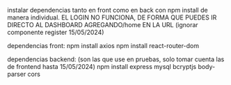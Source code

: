 instalar dependencias tanto en front como en back con npm install de manera individual.
EL LOGIN NO FUNCIONA, DE FORMA QUE PUEDES IR DIRECTO AL DASHBOARD AGREGANDO/home EN LA URL
(ignorar componente register 15/05/2024)

dependencias front:
npm install axios
npm install react-router-dom

dependencias backend:
(son las que use en pruebas, solo tomar cuenta las de frontend hasta 15/05/2024)
npm install express mysql bcryptjs body-parser cors
